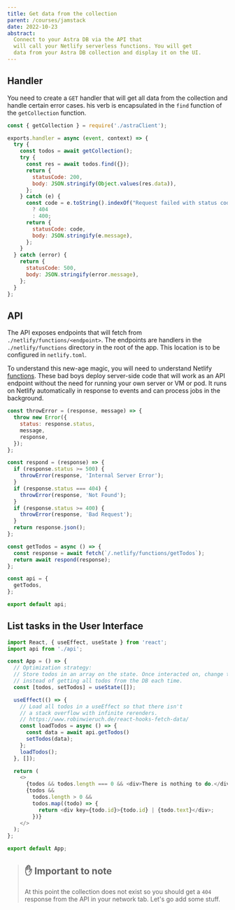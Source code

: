```yaml
---
title: Get data from the collection
parent: /courses/jamstack
date: 2022-10-23
abstract:
  Connect to your Astra DB via the API that
  will call your Netlify serverless functions. You will get
  data from your Astra DB collection and display it on the UI.
---
```


## Handler

You need to create a `GET` handler that will get all data from the collection and handle certain error cases. his verb is encapsulated in the `find`
function of the `getCollection` function.

```js:title=./netlify/functions/getTodos.js
const { getCollection } = require('./astraClient');

exports.handler = async (event, context) => {
  try {
    const todos = await getCollection();
    try {
      const res = await todos.find({});
      return {
        statusCode: 200,
        body: JSON.stringify(Object.values(res.data)),
      };
    } catch (e) {
      const code = e.toString().indexOf("Request failed with status code 404") > -1
        ? 404
        : 400;
      return {
        statusCode: code,
        body: JSON.stringify(e.message),
      };
    }
  } catch (error) {
    return {
      statusCode: 500,
      body: JSON.stringify(error.message),
    };
  }
};
```

## API

The API exposes endpoints that will fetch from `./netlify/functions/<endpoint>`.
The endpoints are handlers in the `./netlify/functions` directory in the root of the app.
This location is to be configured in `netlify.toml`.

To understand this new-age magic, you will need to understand Netlify [functions][netlify-functions].
These bad boys deploy server-side code that will work as an API endpoint without the need
for running your own server or VM or pod. It runs on Netlify automatically
in response to events and can process jobs in the background.

```js:title=./src/api.js
const throwError = (response, message) => {
  throw new Error({
    status: response.status,
    message,
    response,
  });
};

const respond = (response) => {
  if (response.status >= 500) {
    throwError(response, 'Internal Server Error');
  }
  if (response.status === 404) {
    throwError(response, 'Not Found');
  }
  if (response.status >= 400) {
    throwError(response, 'Bad Request');
  }
  return response.json();
};

const getTodos = async () => {
  const response = await fetch(`/.netlify/functions/getTodos`);
  return await respond(response);
};

const api = {
  getTodos,
};

export default api;
```

## List tasks in the User Interface

```jsx:title=./src/App.js
import React, { useEffect, useState } from 'react';
import api from './api';

const App = () => {
  // Optimization strategy:
  // Store todos in an array on the state. Once interacted on, change the state
  // instead of getting all todos from the DB each time.
  const [todos, setTodos] = useState([]);

  useEffect(() => {
    // Load all todos in a useEffect so that there isn't
    // a stack overflow with infinite rerenders.
    // https://www.robinwieruch.de/react-hooks-fetch-data/
    const loadTodos = async () => {
      const data = await api.getTodos()
      setTodos(data);
    };
    loadTodos();
  }, []);

  return (
    <>
      {todos && todos.length === 0 && <div>There is nothing to do.</div>}
      {todos &&
        todos.length > 0 &&
        todos.map((todo) => {
          return <div key={todo.id}>{todo.id} | {todo.text}</div>;
        })}
    </>
  );
};

export default App;
```

> ## :raised_hand: Important to note
>
> At this point the collection does not exist so you should get a `404` response
> from the API in your network tab. Let's go add some stuff.

[netlify-functions]: https://www.netlify.com/products/functions/
